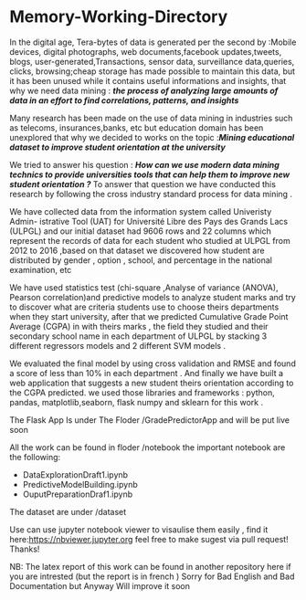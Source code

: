 # Memory-Working-Directory

In the digital age, Tera-bytes of data is generated per the second by :Mobile devices, digital photographs, web documents,facebook updates,tweets, blogs, user-generated,Transactions, sensor data, surveillance data,queries, clicks, browsing;cheap storage has made possible to maintain this data, but it has been unused while it contains useful informations and insights, that why we need data mining : **_the process of analyzing large amounts of data in an effort to find correlations, patterns, and insights_**

Many research has been made on the use of data mining in industries such as telecoms, insurances,banks, etc but education domain has been unexplored that why we decided to works on the topic :_**Mining educational dataset to improve student orientation at the university**_

We tried to answer his question : **_How can we use modern data mining technics to provide universities tools that can help them to improve new student orientation ?_** To answer that question we have conducted this research by following the cross industry standard process for data mining .

We have collected data from the information system called Univeristy Admin- istrative Tool (UAT) for Université Libre des Pays des Grands Lacs (ULPGL) and our initial dataset had 9606 rows and 22 columns which represent the records of data for each student who studied at ULPGL from 2012 to 2016 ,based on that dataset we discovered how student are distributed by gender , option , school, and percentage in the national examination, etc

We have used statistics test (chi-square ,Analyse of variance (ANOVA), Pearson correlation)and predictive models to analyze student marks and try to discover what are criteria students use to choose theirs departments when they start university, after that we predicted Cumulative Grade Point Average
(CGPA) in with theirs marks , the field they studied and their secondary school name in each department of ULPGL by stacking 3 different regressors models and 2 different SVM models .

We evaluated the final model by using cross validation and RMSE and found a score of less than 10% in each department . And finally we have built a web application that suggests a new student theirs orientation according to the CGPA predicted.
we used those libraries and frameworks : python, pandas, matplotlib,seaborn, flask numpy and sklearn for this work .


The Flask App Is under The Floder /GradePredictorApp and will be put live soon

All the work can be found in floder /notebook the important notebook are the following:
- DataExplorationDraft1.ipynb
- PredictiveModelBuilding.ipynb
- OuputPreparationDraf1.ipynb

The dataset are under /dataset

Use can use jupyter notebook viewer to visaulise them easily , find it here:https://nbviewer.jupyter.org
feel free to make sugest via pull request!
Thanks!

NB: The latex report of this work can be found in another repository here if you are intrested (but the report is in french )
Sorry for Bad English and Bad Documentation but Anyway Will improve it soon

